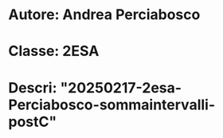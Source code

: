 # Autore: Andrea Perciabosco
# Classe: 2ESA
# Descri: "20250217-2esa-Perciabosco-sommaintervalli-postC"
